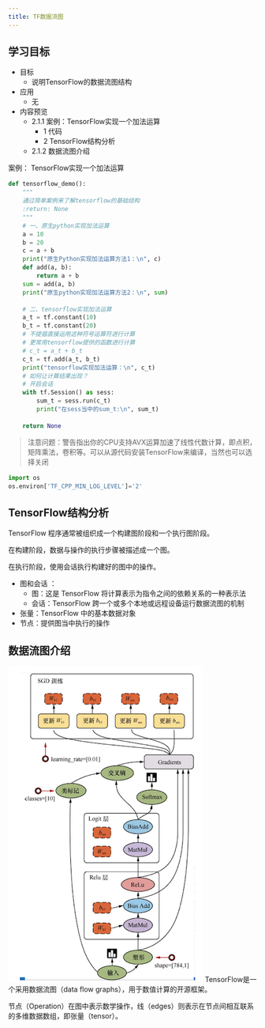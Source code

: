 ```yaml
---
title: TF数据流图
---
```



## 学习目标

* 目标
    * 说明TensorFlow的数据流图结构
* 应用
    * 无
* 内容预览
    * 2.1.1 案例：TensorFlow实现一个加法运算
        * 1 代码
        * 2 TensorFlow结构分析
    * 2.1.2 数据流图介绍

案例：
TensorFlow实现一个加法运算
```python  
def tensorflow_demo():
    """
    通过简单案例来了解tensorflow的基础结构
    :return: None
    """
    # 一、原生python实现加法运算
    a = 10
    b = 20
    c = a + b
    print("原生Python实现加法运算方法1：\n", c)
    def add(a, b):
        return a + b
    sum = add(a, b)
    print("原生python实现加法运算方法2：\n", sum)

    # 二、tensorflow实现加法运算
    a_t = tf.constant(10)
    b_t = tf.constant(20)
    # 不提倡直接运用这种符号运算符进行计算
    # 更常用tensorflow提供的函数进行计算
    # c_t = a_t + b_t
    c_t = tf.add(a_t, b_t)
    print("tensorflow实现加法运算：\n", c_t)
    # 如何让计算结果出现？
    # 开启会话
    with tf.Session() as sess:
        sum_t = sess.run(c_t)
        print("在sess当中的sum_t:\n", sum_t)

    return None

```
> 注意问题：警告指出你的CPU支持AVX运算加速了线性代数计算，即点积，矩阵乘法，卷积等。可以从源代码安装TensorFlow来编译，当然也可以选择关闭
```python 
import os
os.environ['TF_CPP_MIN_LOG_LEVEL']='2'
```
## TensorFlow结构分析



TensorFlow 程序通常被组织成一个构建图阶段和一个执行图阶段。

在构建阶段，数据与操作的执行步骤被描述成一个图。

在执行阶段，使用会话执行构建好的图中的操作。

* 图和会话 ：
    * 图：这是 TensorFlow 将计算表示为指令之间的依赖关系的一种表示法
    * 会话：TensorFlow 跨一个或多个本地或远程设备运行数据流图的机制
* 张量：TensorFlow 中的基本数据对象
* 节点：提供图当中执行的操作

## 数据流图介绍
![数据流图](/img/articial/数据流图.png)
TensorFlow是一个采用数据流图（data flow graphs），用于数值计算的开源框架。

节点（Operation）在图中表示数学操作，线（edges）则表示在节点间相互联系的多维数据数组，即张量（tensor）。

